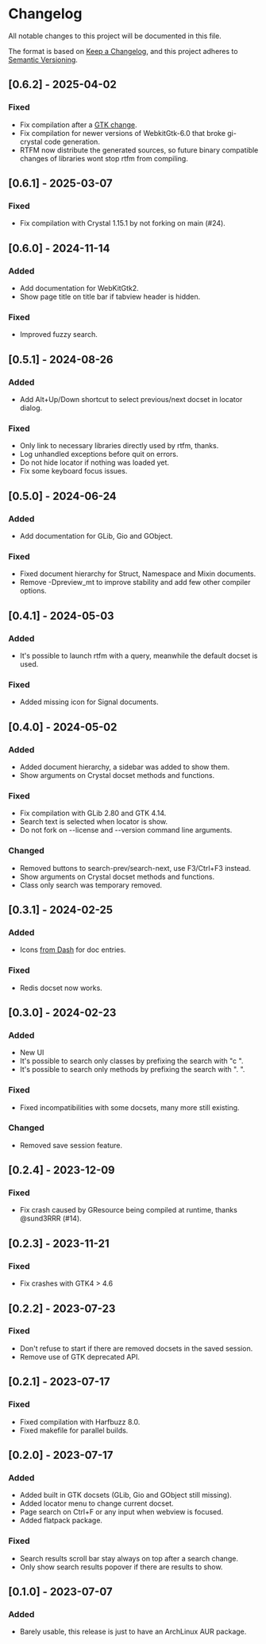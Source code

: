 # Changelog
All notable changes to this project will be documented in this file.

The format is based on [Keep a Changelog](https://keepachangelog.com/en/1.0.0/),
and this project adheres to [Semantic Versioning](https://semver.org/spec/v2.0.0.html).

## [0.6.2] - 2025-04-02
### Fixed
- Fix compilation after a [GTK change](https://gitlab.gnome.org/GNOME/gtk/-/merge_requests/7836).
- Fix compilation for newer versions of WebkitGtk-6.0 that broke gi-crystal code generation.
- RTFM now distribute the generated sources, so future binary compatible
  changes of libraries wont stop rtfm from compiling.

## [0.6.1] - 2025-03-07
### Fixed
- Fix compilation with Crystal 1.15.1 by not forking on main (#24).

## [0.6.0] - 2024-11-14
### Added
- Add documentation for WebKitGtk2.
- Show page title on title bar if tabview header is hidden.

### Fixed
- Improved fuzzy search.

## [0.5.1] - 2024-08-26
### Added
- Add Alt+Up/Down shortcut to select previous/next docset in locator dialog.

### Fixed
- Only link to necessary libraries directly used by rtfm, thanks.
- Log unhandled exceptions before quit on errors.
- Do not hide locator if nothing was loaded yet.
- Fix some keyboard focus issues.

## [0.5.0] - 2024-06-24
### Added
- Add documentation for GLib, Gio and GObject.

### Fixed
- Fixed document hierarchy for Struct, Namespace and Mixin documents.
- Remove -Dpreview_mt to improve stability and add few other compiler options.

## [0.4.1] - 2024-05-03
### Added
- It's possible to launch rtfm with a query, meanwhile the default docset is used.

### Fixed
- Added missing icon for Signal documents.

## [0.4.0] - 2024-05-02
### Added
- Added document hierarchy, a sidebar was added to show them.
- Show arguments on Crystal docset methods and functions.

### Fixed
- Fix compilation with GLib 2.80 and GTK 4.14.
- Search text is selected when locator is show.
- Do not fork on --license and --version command line arguments.

### Changed
- Removed buttons to search-prev/search-next, use F3/Ctrl+F3 instead.
- Show arguments on Crystal docset methods and functions.
- Class only search was temporary removed.

## [0.3.1] - 2024-02-25
### Added
- Icons [from Dash](https://github.com/Kapeli/Dash-X-Platform-Resources) for doc entries.
### Fixed
- Redis docset now works.

## [0.3.0] - 2024-02-23
### Added
- New UI
- It's possible to search only classes by prefixing the search with "c ".
- It's possible to search only methods by prefixing the search with ". ".

### Fixed
- Fixed incompatibilities with some docsets, many more still existing.

### Changed
- Removed save session feature.

## [0.2.4] - 2023-12-09
### Fixed
- Fix crash caused by GResource being compiled at runtime, thanks @sund3RRR (#14).

## [0.2.3] - 2023-11-21
### Fixed
- Fix crashes with GTK4 > 4.6

## [0.2.2] - 2023-07-23
### Fixed
- Don't refuse to start if there are removed docsets in the saved session.
- Remove use of GTK deprecated API.

## [0.2.1] - 2023-07-17
### Fixed
- Fixed compilation with Harfbuzz 8.0.
- Fixed makefile for parallel builds.

## [0.2.0] - 2023-07-17
### Added
- Added built in GTK docsets (GLib, Gio and GObject still missing).
- Added locator menu to change current docset.
- Page search on Ctrl+F or any input when webview is focused.
- Added flatpack package.

### Fixed
- Search results scroll bar stay always on top after a search change.
- Only show search results popover if there are results to show.

## [0.1.0] - 2023-07-07
### Added
- Barely usable, this release is just to have an ArchLinux AUR package.

